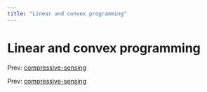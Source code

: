 ```yaml
---
title: "Linear and convex programming"
---
```


# Linear and convex programming

Prev: [compressive-sensing](compressive-sensing.md)

Prev: [compressive-sensing](compressive-sensing.md)
